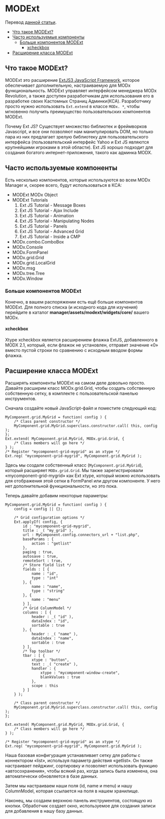 # MODExt
Перевод [данной статьи](#https://docs.modx.com/revolution/2.x/developing-in-modx/advanced-development/custom-manager-pages/modext).

* [Что такое MODExt?](#что-такое-modext)
* [Часто используемые компоненты](#часто-используемые-компоненты)
    * [Больше компонентов MODExt](#больше-компонентов-modext)
        * [xcheckbox](#xcheckbox)
* [Расширение класса MODExt](#расширение-класса-modext)

## Что такое MODExt?

MODExt это расширение [ExtJS3 JavaScript Framework](#http://www.sencha.com/products/extjs), которое обеспечивает дополнительную, настраиваемую для MODx функциональность. MODExt управляет интерфейсом менеджера MODx Revolution, а также доступен разработчикам для использования его в разработке своих Кастомных Страниц Админки(КСА). Разработчику просто нужно использовать ```Ext.extend``` в классе ```MODx. *```, чтобы мгновенно получить преимущество пользовательских компонентов MODExt.

Почему Ext JS? Существует множество библиотек и фреймворков Javascript, и все они позволяют нам манипулировать DOM, но только пара из них предлагает зрелую библиотеку для пользовательского интерфейса (пользовательский интерфейс Yahoo и Ext JS являются крупнейшими игроками в этой области). Ext JS хорошо подходит для создания богатого интернет-приложения, такого как админка MODX.

## Часто используемые компоненты

Есть несколько компонентов, которые используются во всем MODx Manager и, скорее всего, будут использоваться в КСА:

* MODExt MODx Object
* MODExt Tutorials
    1. Ext JS Tutorial - Message Boxes
    2. Ext JS Tutorial - Ajax Include
    3. Ext JS Tutorial - Animation
    4. Ext JS Tutorial - Manipulating Nodes
    5. Ext JS Tutorial - Panels
    7. Ext JS Tutorial - Advanced Grid
    8. Ext JS Tutorial - Inside a CMP
* MODx.combo.ComboBox
* MODx.Console
* MODx.FormPanel
* MODx.grid.Grid
* MODx.grid.LocalGrid
* MODx.msg
* MODx.tree.Tree
* MODx.Window

### Больше компонентов MODExt

Конечно, в вашем распоряжении есть ещё больше компонентов MODExt. Для полного списка (и исходного кода для изучения) перейдите в каталог **manager/assets/modext/widgets/core/** вашего MODx.

#### xcheckbox

Xtype xcheckbox является расширением флажка ExtJS, добавленного в MODX 2.1, который, если флажок не установлен, отправит значение «0» вместо пустой строки по сравнению с исходным вводом формы флажка.

## Расширение класса MODExt

Расширять компоненты MODExt на самом деле довольно просто. Давайте расширим класс MODx.grid.Grid, чтобы создать собственную собственную сетку, в комплекте с пользовательской панелью инструментов.

Сначала создайте новый JavaScript-файл и поместите следующий код:

```
MyComponent.grid.MyGrid = function( config ) {
    /* Class parent constructor */
    MyComponent.grid.MyGrid.superclass.constructor.call( this, config );
};
Ext.extend( MyComponent.grid.MyGrid, MODx.grid.Grid, {
    /* Class members will go here */
} );
/* Register "mycomponent-grid-mygrid" as an xtype */
Ext.reg( "mycomponent-grid-mygrid", MyComponent.grid.MyGrid );
```

Здесь мы создали собственный класс (```MyComponent.grid.MyGrid```), который расширяет ```MODx.grid.Grid```. Мы также зарегистрировали «mycomponent-grid-mygrid» как Ext xtype, который можно использовать для отображения этой сетки в FormPanel или другом компоненте. У него нет дополнительной функциональности, но это пока.

Теперь давайте добавим некоторые параметры:

```
MyComponent.grid.MyGrid = function( config ) {
    config = config || {};

    /* Grid configuration options */
    Ext.applyIf( config, {
        id : "mycomponent-grid-mygrid",
        title : _( "my_grid" ),
        url : MyComponent.config.connectors_url + "list.php",
        baseParams : {
            action : "getlist"
        },
        paging : true,
        autosave : true,
        remoteSort : true,
        /* Store field list */
        fields : [ {
            name : "id",
            type : "int"
        }, {
            name : "name",
            type : "string"
        }, {
            name : "menu"
        } ],
        /* Grid ColumnModel */
        columns : [ {
            header : _( "id" ),
            dataIndex : "id",
            sortable : true
        }, {
            header : _( "name" ),
            dataIndex : "name",
            sortable : true
        } ],
        /* Top toolbar */
        tbar : [ {
            xtype : "button",
            text : _( "create" ),
            handler : {
                xtype : "mycomponent-window-create",
                blankValues : true
            },
            scope : this
        } ]
    } );

    /* Class parent constructor */
    MyComponent.grid.MyGrid.superclass.constructor.call( this, config );
};

Ext.extend( MyComponent.grid.MyGrid, MODx.grid.Grid, {
    /* Class members will go here */
} );

/* Register "mycomponent-grid-mygrid" as an xtype */
Ext.reg( "mycomponent-grid-mygrid", MyComponent.grid.MyGrid );
```

Наша базовая конфигурация устанавливает сетку для работы с коннектором «list», используя параметр действия «getlist». Он также настраивает пейджинг, сортировку и позволяет использовать функцию «автосохранения», чтобы всякий раз, когда запись была изменена, она автоматически обновляется в базе данных.

Затем мы настраиваем наши поля (id, name и menu) и нашу ColumnModel, которая ссылается на поля в нашем хранилище.

Наконец, мы создаем верхнюю панель инструментов, состоящую из кнопки. Обработчик создает окно, используемое для создания записи для добавления в нашу базу данных.

